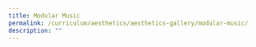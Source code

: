```yaml
---
title: Modular Music
permalink: /curriculum/aesthetics/aesthetics-gallery/modular-music/
description: ""
---
```

